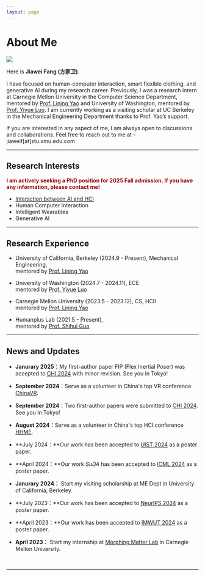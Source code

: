 ```yaml
---
layout: page
---
```


# About Me

<img src="/images/Teaser.jpg" class="floatpic">


Here is **Jiawei Fang (方家卫)**.<br>

I have focused on human-computer interaction, smart flexible clothing, and generative AI during my research career. Previously, I was a research intern at Carnegie Mellon University in the Computer Science Department, mentored by [Prof. Lining Yao](https://morphingmatter.org/people) and University of Washington, mentored by [Prof. Yiyue Luo](https://yyueluo.com/index.html). I am currently working as a visiting scholar at UC Berkeley in the Mechanical Engineering Department thanks to Prof. Yao’s support.

If you are interested in any aspect of me, I am always open to discussions and collaborations. Feel free to reach out to me at - jiaweif[at]stu.xmu.edu.com 
<br>


---

## Research Interests

**<font color="#990000">I am actively seeking a PhD position for 2025 Fall admission. If you have any information, please contact me!</font>**

- [Intersction between AI and HCI](https://scholar.google.com/scholar?hl=zh-CN&as_sdt=0%2C5&q=AI+and+HCI&btnG=)
- Human Computer Interaction
- Intelligent Wearables
- Generative AI

---

## Research Experience

- University of California, Berkeley (2024.9 - Present), Mechanical Engineering,
<br>mentored by [Prof. Lining Yao](https://morphingmatter.org/people)

- University of Washington (2024.7 - 2024.11), ECE
<br>mentored by [Prof. Yiyue Luo](https://yyueluo.com/index.html)

- Carnegie Mellon University (2023.5 - 2023.12), CS, HCII
<br>mentored by [Prof. Lining Yao](https://morphingmatter.org/people)

- Humanplus Lab (2021.5 - Present), 
<br>mentored by [Prof. Shihui Guo](https://www.humanplus.xyz/)

---

## News and Updates
- **Janurary 2025**：My first-author paper FIP (Flex Inertial Poser) was accepted to [CHI 2024](https://chi2024.acm.org/) with minor revision. See you in Tokyo!

- **September 2024**：Serve as a volunteer in China's top VR conference [ChinaVR](https://chinavr2024.xmu.edu.cn/).

- **September 2024**：Two first-author papers were submitted to [CHI 2024](https://chi2024.acm.org/). See you in Tokyo!


- **August 2024**：Serve as a volunteer in China's top HCI conference [HHME](https://hhme.ccf.org.cn/index1.html).


- **July 2024：**Our work has been accepted to [UIST 2024](https://dl.acm.org/doi/abs/10.1145/3672539.3686351) as a poster paper. 


- **April 2024：**Our work *SuDA* has been accepted to [ICML 2024](https://arxiv.org/abs/2405.16152) as a poster paper. 

- **Janurary 2024：** Start my visiting scholarship at ME Dept in University of California, Berkeley.

- **July 2023：**Our work has been accepted to [NeurIPS 2024](https://proceedings.neurips.cc/paper_files/paper/2023/hash/f3da4165893c2465fd7e8df453c41ffa-Abstract-Conference.html) as a poster paper. 

- **April 2023：**Our work has been accepted to [IMWUT 2024](https://dl.acm.org/doi/abs/10.1145/3580832) as a poster paper. 

- **April 2023：** Start my internship at [Morphing Matter Lab](https://morphingmatter.org/) in Carnegie Mellon University.
<br>

---

